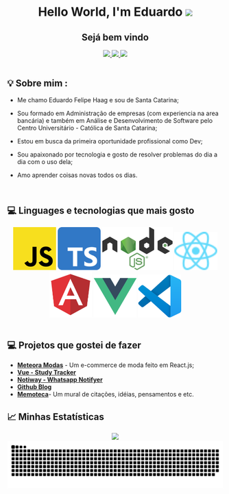 <div align="center">
  <h1 align="center">Hello World, I'm Eduardo <img src="https://media.giphy.com/media/hvRJCLFzcasrR4ia7z/giphy.gif" width="30px" /></h1>
  <h2>Sejá bem vindo</h2>
  <a href="https://www.linkedin.com/in/eduardo-felipe-haag/" target="_blank">
    <img src="https://img.shields.io/badge/linkedin-%230077B5.svg?&style=for-the-badge&logo=linkedin&logoColor=white" />
  </a>
  <a href="https://instagram.com/eduardo.haag"target="_blank">
    <img src="https://img.shields.io/badge/instagram-%23E4405F.svg?&style=for-the-badge&logo=instagram&logoColor=white" />
  </a>
  <a href="mailto:eduardof.haag@gmail.com" target="_blank">
    <img src="https://img.shields.io/badge/-Gmail-ff9800?style=for-the-badge&logo=gmail&logoColor=white" />
  </a>
</div>
<br />

## 💡 Sobre mim :
 - Me chamo Eduardo Felipe Haag e sou de Santa Catarina;

  - Sou formado em Administração de empresas (com experiencia na area bancária) e também em Análise e Desenvolvimento de Software pelo Centro Universitário - Católica de Santa Catarina;

  - Estou em busca da primeira oportunidade profissional como Dev;
 
 - Sou apaixonado por tecnologia e gosto de resolver problemas do dia a dia com o uso dela;
  
 - Amo aprender coisas novas todos os dias.
 <br />

 ## 💻 Linguages e tecnologias que mais gosto

<div align="center">
  <img src="/images/javascript.png" width="100" alt="Logo do Javascript"/>
  <img src="/images/typescript.svg" alt="Logo do typescript" width="100" />
  <img src="/images/node.svg" alt="Logo do nodeJs" height="100"/>
  <img src="/images/react.svg" alt="Logo do reactJs" width="100" />
  <img src="/images/angular.svg" alt="Logo do Angular" width="100" />
  <img src="/images/vue.svg" alt="Logo do Vue" width="100" />
  <img src="/images/vs_code.svg" alt="Logo do Visual Studio Code" width="100" />  
</div>
<br />

## 💻 Projetos que gostei de fazer
*  [**Meteora Modas**](https://github.com/eduhaag/meteora-modas) - Um e-commerce de moda feito em React.js;
*  [**Vue - Study Tracker**](https://github.com/eduhaag/study-tracker)
*  [**Notiway - Whatsapp Notifyer**](https://github.com/eduhaag/notiway)
*  [**Github Blog**](https://github.com/eduhaag/github-blog)
*  [**Memoteca**](https://github.com/eduhaag/Memoteca)- Um mural de citações, idéias, pensamentos e etc.

## 📈 Minhas Estatísticas
<div align="center">
  <img src="https://github-readme-stats.vercel.app/api?username=eduhaag&count_private=true&theme=tokyonight" />
  <img src="https://github.com/eduhaag/eduhaag/blob/output/github-contribution-grid-snake.svg" alt="snake animation" />
</div>
